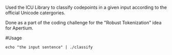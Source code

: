 Used the ICU Library to classify codepoints in a given input according to the official Unicode catergories.  
 
Done as a part of the coding challenge for the "Robust Tokenization" idea for Apertium.  

#Usage  
```
echo "the input sentence" | ./classify
```
